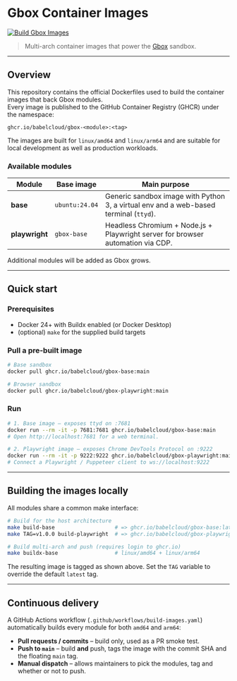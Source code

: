 # Gbox Container Images

[![Build Gbox Images](https://github.com/babelcloud/gbox-images/actions/workflows/build-images.yaml/badge.svg)](https://github.com/babelcloud/gbox-images/actions/workflows/build-images.yaml)

> Multi-arch container images that power the <a href="https://gbox.ai" target="_blank">Gbox</a> sandbox.

---

## Overview

This repository contains the official Dockerfiles used to build the container images that back Gbox modules.  
Every image is published to the GitHub Container Registry (GHCR) under the namespace:

```
ghcr.io/babelcloud/gbox-<module>:<tag>
```

The images are built for `linux/amd64` and `linux/arm64` and are suitable for local development as well as production workloads.

### Available modules

| Module      | Base image | Main purpose                                                                     |
|-------------|------------|---------------------------------------------------------------------------------|
| **base**    | `ubuntu:24.04` | Generic sandbox image with Python 3, a virtual env and a web-based terminal (`ttyd`). |
| **playwright** | `gbox-base` | Headless Chromium + Node.js + Playwright server for browser automation via CDP. |

Additional modules will be added as Gbox grows.

---

## Quick start

### Prerequisites

* Docker 24+ with Buildx enabled (or Docker Desktop)
* (optional) `make` for the supplied build targets

### Pull a pre-built image

```bash
# Base sandbox
docker pull ghcr.io/babelcloud/gbox-base:main

# Browser sandbox
docker pull ghcr.io/babelcloud/gbox-playwright:main
```

### Run

```bash
# 1. Base image – exposes ttyd on :7681
docker run --rm -it -p 7681:7681 ghcr.io/babelcloud/gbox-base:main
# Open http://localhost:7681 for a web terminal.

# 2. Playwright image – exposes Chrome DevTools Protocol on :9222
docker run --rm -it -p 9222:9222 ghcr.io/babelcloud/gbox-playwright:main
# Connect a Playwright / Puppeteer client to ws://localhost:9222
```

---

## Building the images locally

All modules share a common make interface:

```bash
# Build for the host architecture
make build-base                   # => ghcr.io/babelcloud/gbox-base:latest
make TAG=v1.0.0 build-playwright  # => ghcr.io/babelcloud/gbox-playwright:v1.0.0

# Build multi-arch and push (requires login to ghcr.io)
make buildx-base                  # linux/amd64 + linux/arm64
```

The resulting image is tagged as shown above.  Set the `TAG` variable to override the default `latest` tag.

---

## Continuous delivery

A GitHub Actions workflow (`.github/workflows/build-images.yaml`) automatically builds every module for both `amd64` and `arm64`:

* **Pull requests / commits** – build only, used as a PR smoke test.
* **Push to `main`** – build **and** push, tags the image with the commit SHA and the floating `main` tag.
* **Manual dispatch** – allows maintainers to pick the modules, tag and whether or not to push.

